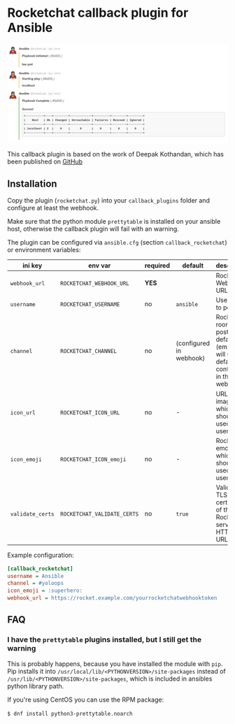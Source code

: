 # Rocketchat callback plugin for Ansible

![Example output](doc/img/rocketchat-example.png)

This callback plugin is based on the work of Deepak Kothandan, which has been published on [GitHub](https://gist.github.com/Deepakkothandan/4808bcb4e9881e2d4fe8a643a9bab4eb)

## Installation

Copy the plugin (`rocketchat.py`) into your `callback_plugins` folder and configure at least the webhook.

Make sure that the python module `prettytable` is installed on your ansible host, otherwise the callback plugin will fail with an warning. 

The plugin can be configured via `ansible.cfg` (section `callback_rocketchat`) or environment variables:

| ini key |  env var | required | default | description |
|---|---|---|---|---|
| `webhook_url` | `ROCKETCHAT_WEBHOOK_URL` | **YES** | | Rocketchat Webhook URL |
| `username` | `ROCKETCHAT_USERNAME` | no | `ansible` | Username to post as |
| `channel` | `ROCKETCHAT_CHANNEL` | no | (configured in webhook) | Rocketchat room to post in. The default (empty) will use the default configured in the webhook. |
| `icon_url` | `ROCKETCHAT_ICON_URL` | no | - | URL to image which should be used for user avatar |
| `icon_emoji` | `ROCKETCHAT_ICON_emoji` | no | - | Rocketchat emoji which should be used for user avatar  |
| `validate_certs` | `ROCKETCHAT_VALIDATE_CERTS` | no | `true` | Validate the TLS certificate of the Rocketchat server. (For HTTPS URLs) |


Example configuration:
```ini
[callback_rocketchat]
username = Ansible
channel = #yoloops
icon_emoji = :superhero:
webhook_url = https://rocket.example.com/yourrocketchatwebhooktoken
```

## FAQ

### I have the `prettytable` plugins installed, but I still get the warning

This is probably happens, because you have installed the module with `pip`. Pip installs it into `/usr/local/lib/<PYTHONVERSION>/site-packages` instead of `/usr/lib/<PYTHONVERSION>/site-packages`, which is included in ansibles python library path.

If you're using CentOS you can use the RPM package:

```$ dnf install python3-prettytable.noarch```


